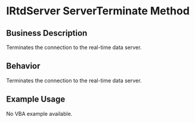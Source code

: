 # IRtdServer ServerTerminate Method

## Business Description
Terminates the connection to the real-time data server.

## Behavior
Terminates the connection to the real-time data server.

## Example Usage
No VBA example available.